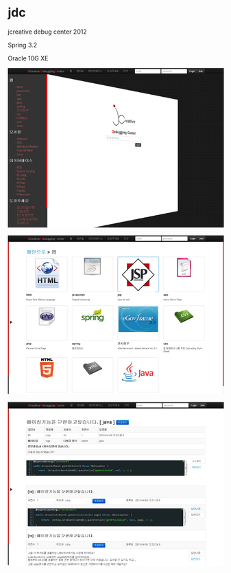 # jdc
jcreative debug center 2012


Spring 3.2


Oracle 10G XE


![ex_screenshot](./WebContent/doc/jdc_main.png)

![ex_screenshot](./WebContent/doc/jdc_category.png)

![ex_screenshot](./WebContent/doc/jdc_content.png)



